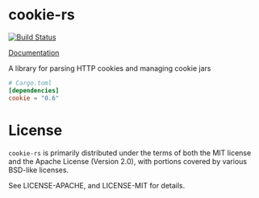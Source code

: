# cookie-rs

[![Build Status](https://travis-ci.org/alexcrichton/cookie-rs.svg?branch=master)](https://travis-ci.org/alexcrichton/cookie-rs)

[Documentation](http://docs.rs/cookie-rs)

A library for parsing HTTP cookies and managing cookie jars

```toml
# Cargo.toml
[dependencies]
cookie = "0.6"
```

# License

`cookie-rs` is primarily distributed under the terms of both the MIT license and
the Apache License (Version 2.0), with portions covered by various BSD-like
licenses.

See LICENSE-APACHE, and LICENSE-MIT for details.
